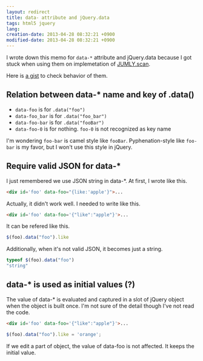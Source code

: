 ```yaml
---
layout: redirect
title: data- attribute and jQuery.data
tags: html5 jquery
lang: 
creation-date: 2013-04-28 08:32:21 +0900
modified-date: 2013-04-28 08:32:21 +0900
---
```

I wrote down this memo for `data-*` attribute and jQuery.data
because I got stuck when using them on implemetation of [JUMLY.scan](http://jumly.herokuapp.com/).

Here is [a gist](https://gist.github.com/tmtk75/5475559) to check behavior of them.


## Relation between data-* name and key of .data()
- `data-foo` is for `.data("foo")`
- `data-foo_bar` is for `.data("foo_bar")`
- `data-foo-bar` is for `.data("fooBar")`
- `data-foo-0` is for nothing. `foo-0` is not recognized as key name

I'm wondering `foo-bar` is camel style like `fooBar`.
Pyphenation-style like `foo-bar` is my favor, but I won't use this style in jQuery.


## Require valid JSON for data-*
I just remembered we use JSON string in data-\*. At first, I wrote like this.

```html
<div id='foo' data-foo="{like:'apple'}">...
```

Actually, it didn't work well. I needed to write like this.

```html
<div id='foo' data-foo='{"like":"apple"}'>...
```

It can be refered like this.

```javascript
$(foo).data("foo").like
```

Additionally, when it's not valid JSON, it becomes just a string.

```javascript
typeof $(foo).data("foo")
"string"
```



## data-* is used as initial values (?)

The value of data-* is evaluated and captured in a slot of jQuery object when the object is built once.
I'm not sure of the detail though I've not read the code.

```html
<div id='foo' data-foo='{"like":"apple"}'>...
```

```javascript
$(foo).data("foo").like = 'orange';
```

If we edit a part of object, the value of data-foo is not affected. It keeps the initial value.
